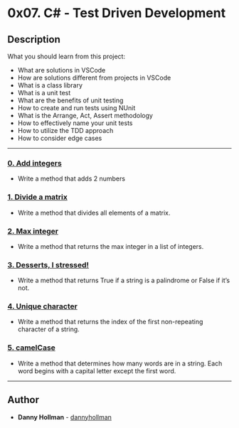 # 0x07. C# - Test Driven Development

## Description
What you should learn from this project:

* What are solutions in VSCode
* How are solutions different from projects in VSCode
* What is a class library
* What is a unit test
* What are the benefits of unit testing
* How to create and run tests using NUnit
* What is the Arrange, Act, Assert methodology
* How to effectively name your unit tests
* How to utilize the TDD approach
* How to consider edge cases

---

### [0. Add integers](./0-add/)
* Write a method that adds 2 numbers


### [1. Divide a matrix](./1-divide/)
* Write a method that divides all elements of a matrix.


### [2. Max integer](./2-max_int/)
* Write a method that returns the max integer in a list of integers.


### [3. Desserts, I stressed!](./3-palindrome/)
* Write a method that returns True if a string is a palindrome or False if it’s not.


### [4. Unique character](./4-unique/)
* Write a method that returns the index of the first non-repeating character of a string.


### [5. camelCase](./5-camelcase/)
* Write a method that determines how many words are in a string. Each word begins with a capital letter except the first word.

---

## Author
* **Danny Hollman** - [dannyhollman](https://github.com/dannyhollman)